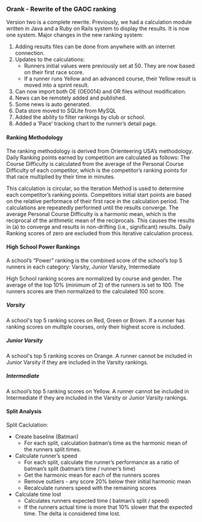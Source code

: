 ### Orank - Rewrite of the GAOC ranking ##
 
Version two is a complete rewrite. Previously, we had a calculation module written in Java and a Ruby on Rails system to display the results. It is now one system. Major changes in the new ranking system:
1. Adding results files can be done from anywhere with an internet connection.
2. Updates to the calculations:
   * Runners initial values were previously set at 50. They are now based on their first race score.
   * If a runner runs Yellow and an advanced course, their Yellow result is moved into a sprint result.
3. Can now import both OE (OE0014) and OR files without modification.
4. News can be remotely added and published.
5. Some news is auto generated.
6. Data store moved to SQLite from MySQL
7. Added the ability to filter rankings by club or school.
8. Added a ‘Pace’ tracking chart to the runner’s detail page.

#### Ranking Methodology
The ranking methodology is derived from Orienteering USA’s methodology. Daily Ranking points earned by competition are calculated as follows: The Course Difficulty is calculated from the average of the Personal Course Difficulty of each competitor, which is the competitor’s ranking points for that race multiplied by their time in minutes.

This calculation is circular, so the Iteration Method is used to determine each competitor’s ranking points.
Competitors initial start points are based on the relative performace of their first race in the calculation period.
The calculations are repeatedly performed until the results converge.
The average Personal Course Difficulty is a harmonic mean, which is the reciprocal of the arithmetic mean of the reciprocals. This causes the results in (a) to converge and results in non-drifting (i.e., significant) results.
Daily Ranking scores of zero are excluded from this iterative calculation process.

#### High School Power Rankings
A school’s “Power” ranking is the combined score of the school’s top 5 runners in each category: Varsity, Junior Varsity, Intermediate

High School ranking scores are normalized by course and gender. The average of the top 10% (minimum of 2) of the runners is set to 100. The runners scores are then normalized to the calculated 100 score. 

##### Varsity
A school's top 5 ranking scores on Red, Green or Brown. If a runner has ranking scores on multiple courses, only their highest score is included. 

##### Junior Varsity
A school's top 5 ranking scores on Orange. A runner cannot be included in Junior Varsity if they are included in the Varsity rankings. 

##### Intermediate
A school’s top 5 ranking scores on Yellow. A runner cannot be included in Intermediate if they are included in the Varsity or Junior Varsity rankings. 

#### Split Analysis 
Split Caclulation:
* Create baseline (Batman)
  * For each split, calculation batman’s time as the harmonic mean of the runners split times.
* Calculate runner’s speed
  * For each split, calculate the runner’s performance as a ratio of batman’s split (batman’s time / runner’s time)
  * Get the harmonic mean for each of the runners scores
  * Remove outliers - any score 20% below their initial harmonic mean
  * Recalculate runners speed with the remaining scores
* Calculate time lost
  * Calculates runners expected time ( batman’s split / speed)
  * If the runners actual time is more that 10% slower that the expected time. The delta is considered time lost.
